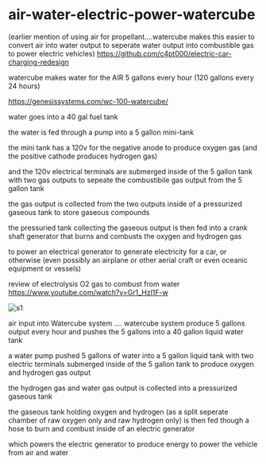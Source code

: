 # air-water-electric-power-watercube

(earlier mention of using air for propellant....watercube makes this easier to convert air into water output to seperate water output into combustible gas to power electric vehicles)
https://github.com/c4pt000/electric-car-charging-redesign


watercube makes water for the AIR 5 gallons every hour (120 gallons every 24 hours)

https://genesissystems.com/wc-100-watercube/


water goes into a 40 gal fuel tank

the water is fed through a pump into a 5 gallon mini-tank

the mini tank has a 120v for the negative anode to produce oxygen gas (and the positive cathode produces hydrogen gas)

and the 120v electrical terminals are submerged inside of the 5 gallon tank with two gas outputs to sepeate the combustibile gas output from the 5 gallon tank

the gas output is collected from the two outputs inside of a pressurized gaseous tank to store gaseous compounds

the pressuried tank collecting the gaseous output is then fed into a crank shaft generator that burns and combusts the oxygen and hydrogen gas

to power an electrical generator to generate electricity for a car, or otherwise (even possibly an airplane or other aerial craft or even oceanic equipment or vessels)




review of electrolysis O2 gas to combust from water
https://www.youtube.com/watch?v=Gr1_Hzl1F-w


![s1](https://github.com/c4pt000/air-water-electric-power-watercube/releases/download/fenergy/air-water-electric.png)


air input into Watercube system .... watercube system produce 5 gallons output every hour and pushes the 5 gallons into a 40 gallon liquid water tank

a water pump pushed 5 gallons of water into a 5 gallon liquid tank with two electric terminals submerged inside of the 5 gallon tank to produce oxygen and hydrogen gas output

the hydrogen gas and water gas output is collected into a pressurized gaseous tank 

the gaseous tank holding oxygen and hydrogen (as a split seperate chamber of raw oxygen only and raw hydrogen only) is then fed though a hose to burn and combust inside of an electric generator

which powers the electric generator to produce energy to power the vehicle from air and water

